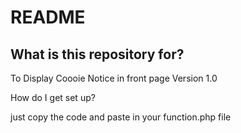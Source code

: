 <h1><b>README</b></h1>


<h2><b>What is this repository for?</b></h2>

  To Display Coooie Notice in front page
  Version 1.0

How do I get set up?

  just copy the code and paste in your function.php file
